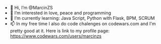 - 👋 Hi, I’m @MarcinZS
- 👀 I’m interested in love, peace and programming
- 🌱 I’m currently learning: Java Script, Python with Flask, BPM, SCRUM
- 📫 In my free time I also do code chalenges on codewars.com and I'm pretty good at it. Here is link to my profile page: https://www.codewars.com/users/marcinzs

<!---
MarcinZS/MarcinZS is a ✨ special ✨ repository because its `README.md` (this file) appears on your GitHub profile.
You can click the Preview link to take a look at your changes.
--->

